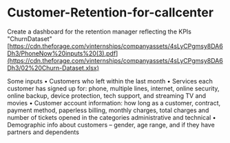 # Customer-Retention-for-callcenter

Create a dashboard for the retention manager reflecting the KPIs
"ChurnDataset" [https://cdn.theforage.com/vinternships/companyassets/4sLyCPgmsy8DA6Dh3/PhoneNow%20inputs%20(3).pdf](https://cdn.theforage.com/vinternships/companyassets/4sLyCPgmsy8DA6Dh3/02%20Churn-Dataset.xlsx)

Some inputs
• Customers who left within the last month
• Services each customer has signed up for: phone, multiple lines, internet, online security, online backup, device protection, tech
support, and streaming TV and movies
• Customer account information: how long as a customer, contract, payment method, paperless billing, monthly charges, total charges
and number of tickets opened in the categories administrative and technical
• Demographic info about customers – gender, age range, and if they have partners and dependents
